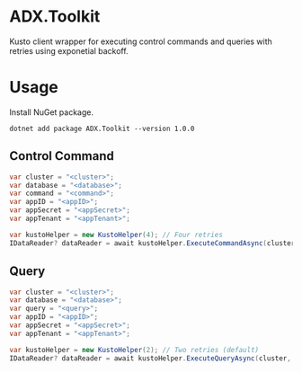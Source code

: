 # ADX.Toolkit
Kusto client wrapper for executing control commands and queries with retries using exponetial backoff.

# Usage
Install NuGet package.
```
dotnet add package ADX.Toolkit --version 1.0.0
```
## Control Command
```cs
var cluster = "<cluster>";
var database = "<database>";
var command = "<command>";
var appID = "<appID>";
var appSecret = "<appSecret>";
var appTenant = "<appTenant>";

var kustoHelper = new KustoHelper(4); // Four retries
IDataReader? dataReader = await kustoHelper.ExecuteCommandAsync(cluster, database, command, appID, appSecret, appTenant);
```

## Query
```cs
var cluster = "<cluster>";
var database = "<database>";
var query = "<query>";
var appID = "<appID>";
var appSecret = "<appSecret>";
var appTenant = "<appTenant>";

var kustoHelper = new KustoHelper(2); // Two retries (default)
IDataReader? dataReader = await kustoHelper.ExecuteQueryAsync(cluster, database, query, appID, appSecret, appTenant);
```
